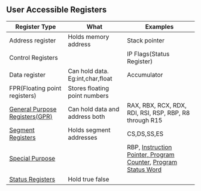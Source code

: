 ## User Accessible Registers

|Register Type|What|Examples|
|---|---|---|
|Address register|Holds memory address|Stack pointer|
|Control Registers||IP Flags(Status Register)|
|Data register|Can hold data. Eg:int,char,float|Accumulator|
|FPR(Floating point registers)|Stores floating point numbers||
|[General Purpose Registers(GPR)](General_Purpose_Registers)|Can hold data and address both|RAX, RBX, RCX, RDX, RDI, RSI, RSP, RBP, R8 through R15|
|[Segment Registers](Segment_Registers)|Holds segment addresses|CS,DS,SS,ES|
|[Special Purpose](Special_Purpose_Registers)||RBP, [Instruction Pointer, Program Counter](Special_Purpose_Registers), [Program Status Word](Special_Purpose_Registers)|
|[Status Registers](Control_Registers)|Hold true false||
